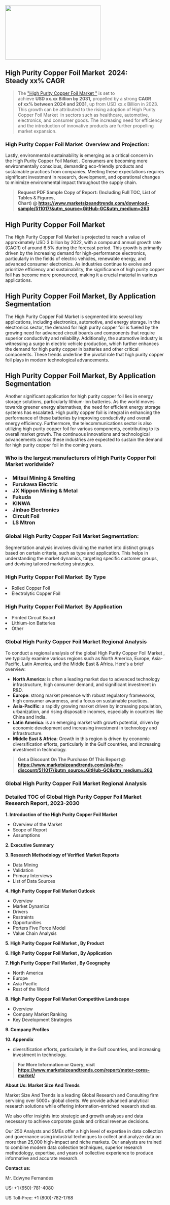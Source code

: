 <p><img class="alignnone size-medium wp-image-20088" src="https://ffe5etoiles.com/wp-content/uploads/2024/12/MST1-300x171.png" alt="" width="300" height="171" /></p><h2 id="ember46" class="ember-view reader-text-block__heading-2">High Purity Copper Foil Market &nbsp;2024: Steady&nbsp;xx% CAGR</h2><blockquote id="ember47" class="ember-view reader-text-block__blockquote">The&nbsp;<a class="app-aware-link " href="https://www.marketsizeandtrends.com/download-sample/511017/&utm_source=GitHub-GC&utm_medium=263" target="_blank" data-test-app-aware-link="">"High Purity Copper Foil Market "</a>&nbsp;is set to achieve&nbsp;<strong>USD&nbsp;xx.xx&nbsp;Billion by 2031,</strong>&nbsp;propelled by a strong&nbsp;<strong>CAGR of&nbsp;xx% between 2024 and 2031,</strong>&nbsp;up from USD xx.x Billion in 2023. This growth can be attributed to the rising adoption of&nbsp;High Purity Copper Foil Market &nbsp;in sectors such as healthcare, automotive, electronics, and consumer goods. The increasing need for efficiency and the introduction of innovative products are further propelling market expansion.</blockquote><h3 id="ember48" class="ember-view reader-text-block__heading-3">High Purity Copper Foil Market &nbsp;Overview and Projection:</h3><p id="ember49" class="ember-view reader-text-block__paragraph">Lastly, environmental sustainability is emerging as a critical concern in the&nbsp;High Purity Copper Foil Market . Consumers are becoming more environmentally conscious, demanding eco-friendly products and sustainable practices from companies. Meeting these expectations requires significant investment in research, development, and operational changes to minimize environmental impact throughout the supply chain.</p><blockquote id="ember50" class="ember-view reader-text-block__blockquote"><strong>Request PDF Sample Copy of Report: (Including Full TOC, List of Tables &amp; Figures, Chart)&nbsp;@&nbsp;<strong><a href="https://www.marketsizeandtrends.com/download-sample/511017/&utm_source=GitHub-GC&utm_medium=263" target="_blank">https://www.marketsizeandtrends.com/download-sample/511017/&utm_source=GitHub-GC&utm_medium=263</a></strong></strong></blockquote><h3 class=""> <h2>High Purity Copper Foil Market</h2><p>The High Purity Copper Foil Market is projected to reach a value of approximately USD 3 billion by 2022, with a compound annual growth rate (CAGR) of around 6.5% during the forecast period. This growth is primarily driven by the increasing demand for high-performance electronics, particularly in the fields of electric vehicles, renewable energy, and advanced consumer electronics. As industries continue to evolve and prioritize efficiency and sustainability, the significance of high purity copper foil has become more pronounced, making it a crucial material in various applications.</p><h2>High Purity Copper Foil Market, By Application Segmentation</h2><p>The High Purity Copper Foil Market is segmented into several key applications, including electronics, automotive, and energy storage. In the electronics sector, the demand for high purity copper foil is fueled by the growing need for advanced circuit boards and components that require superior conductivity and reliability. Additionally, the automotive industry is witnessing a surge in electric vehicle production, which further enhances the demand for high purity copper in batteries and other critical components. These trends underline the pivotal role that high purity copper foil plays in modern technological advancements.</p><h2>High Purity Copper Foil Market, By Application Segmentation</h2><p>Another significant application for high purity copper foil lies in energy storage solutions, particularly lithium-ion batteries. As the world moves towards greener energy alternatives, the need for efficient energy storage systems has escalated. High purity copper foil is integral in enhancing the performance of these batteries by improving conductivity and overall energy efficiency. Furthermore, the telecommunications sector is also utilizing high purity copper foil for various components, contributing to its overall market growth. The continuous innovations and technological advancements across these industries are expected to sustain the demand for high purity copper foil in the coming years.</p></h3><h3 id="" class="">Who is the largest manufacturers of&nbsp;High Purity Copper Foil Market worldwide?</h3><h3 class=""></Li><Li>Mitsui Mining & Smelting</Li><Li> Furukawa Electric</Li><Li> JX Nippon Mining & Metal</Li><Li> Fukuda</Li><Li> KINWA</Li><Li> Jinbao Electronics</Li><Li> Circuit Foil</Li><Li> LS Mtron</h3><h3 id="ember53" class="ember-view reader-text-block__heading-3">Global&nbsp;High Purity Copper Foil Market Segmentation:</h3><p id="ember54" class="ember-view reader-text-block__paragraph">Segmentation analysis involves dividing the market into distinct groups based on certain criteria, such as type and application. This helps in understanding the market dynamics, targeting specific customer groups, and devising tailored marketing strategies.</p><h3 id="" class="">High Purity Copper Foil Market &nbsp;By Type</h3><p></Li><Li>Rolled Copper Foil</Li><Li> Electrolytic Copper Foil</p><h3 id="" class="">High Purity Copper Foil Market &nbsp;By Application</h3><p class=""></Li><Li>Printed Circuit Board</Li><Li> Lithium-ion Batteries</Li><Li> Other</p><h3 id="ember62" class="ember-view reader-text-block__heading-3">Global High Purity Copper Foil Market Regional Analysis</h3><p id="ember63" class="ember-view reader-text-block__paragraph">To conduct a regional analysis of the global High Purity Copper Foil Market , we typically examine various regions such as North America, Europe, Asia-Pacific, Latin America, and the Middle East &amp; Africa. Here's a brief overview:</p><ul><li><strong>North America</strong>: is often a leading market due to advanced technology infrastructure, high consumer demand, and significant investment in R&amp;D.</li><li><strong>Europe</strong>: strong market presence with robust regulatory frameworks, high consumer awareness, and a focus on sustainable practices.</li><li><strong>Asia-Pacific</strong>: a rapidly growing market driven by increasing population, urbanization, and rising disposable incomes, especially in countries like China and India.</li><li><strong>Latin America</strong>: is an emerging market with growth potential, driven by economic development and increasing investment in technology and infrastructure.</li><li><strong>Middle East &amp; Africa</strong>: Growth in this region is driven by economic diversification efforts, particularly in the Gulf countries, and increasing investment in technology.</li></ul><blockquote id="ember61" class="ember-view reader-text-block__blockquote"><strong>Get a Discount On The Purchase Of This Report @ <strong><a href="https://html-cleaner.com/" target="">https://www.marketsizeandtrends.com/ask-for-discount/511017/&utm_source=GitHub-GC&utm_medium=263</a></strong></strong></blockquote><h3 id="ember62" class="ember-view reader-text-block__heading-3">Global High Purity Copper Foil Market Regional Analysis</h3><h3 id="" class="">Detailed TOC of Global High Purity Copper Foil Market Research Report, 2023-2030</h3><p id="" class=""><strong>1. Introduction of the High Purity Copper Foil Market </strong></p><ul><li>Overview of the Market</li><li>Scope of Report</li><li>Assumptions</li></ul><p id="" class=""><strong>2. Executive Summary</strong></p><p id="" class=""><strong>3. Research Methodology of Verified Market Reports</strong></p><ul><li>Data Mining</li><li>Validation</li><li>Primary Interviews</li><li>List of Data Sources</li></ul><p id="" class=""><strong>4. High Purity Copper Foil Market Outlook</strong></p><ul><li>Overview</li><li>Market Dynamics</li><li>Drivers</li><li>Restraints</li><li>Opportunities</li><li>Porters Five Force Model</li><li>Value Chain Analysis</li></ul><p id="" class=""><strong>5. High Purity Copper Foil Market , By Product</strong></p><p id="" class=""><strong>6. High Purity Copper Foil Market , By Application</strong></p><p id="" class=""><strong>7. High Purity Copper Foil Market , By Geography</strong></p><ul><li>North America</li><li>Europe</li><li>Asia Pacific</li><li>Rest of the World</li></ul><p id="" class=""><strong>8. High Purity Copper Foil Market Competitive Landscape</strong></p><ul><li>Overview</li><li>Company Market Ranking</li><li>Key Development Strategies</li></ul><p id="" class=""><strong>9. Company Profiles</strong></p><p id="" class=""><strong>10. Appendix</strong></p><ul><li>diversification efforts, particularly in the Gulf countries, and increasing investment in technology.</li></ul><blockquote id="ember65" class="ember-view reader-text-block__blockquote"><strong>For More Information or Query, visit <strong><strong><a href="https://html-cleaner.com/" target="">https://www.marketsizeandtrends.com/report/motor-cores-market/</a></strong></strong></strong></blockquote><p id="" class=""><strong>About Us: Market Size And Trends</strong></p><p id="" class="">Market Size And Trends is a leading Global Research and Consulting firm servicing over 5000+ global clients. We provide advanced analytical research solutions while offering information-enriched research studies.</p><p id="" class="">We also offer insights into strategic and growth analyses and data necessary to achieve corporate goals and critical revenue decisions.</p><p id="" class="">Our 250 Analysts and SMEs offer a high level of expertise in data collection and governance using industrial techniques to collect and analyze data on more than 25,000 high-impact and niche markets. Our analysts are trained to combine modern data collection techniques, superior research methodology, expertise, and years of collective experience to produce informative and accurate research.</p><p id="" class=""><strong>Contact us:</strong></p><p id="" class="">Mr. Edwyne Fernandes</p><p id="" class="">US: +1 (650)-781-4080</p><p id="" class="">US Toll-Free: +1 (800)-782-1768</p>
